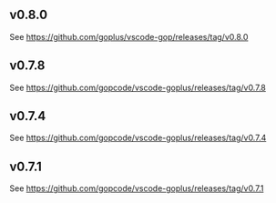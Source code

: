 ## v0.8.0

See https://github.com/goplus/vscode-gop/releases/tag/v0.8.0

## v0.7.8

See https://github.com/gopcode/vscode-goplus/releases/tag/v0.7.8

## v0.7.4

See https://github.com/gopcode/vscode-goplus/releases/tag/v0.7.4

## v0.7.1

See https://github.com/gopcode/vscode-goplus/releases/tag/v0.7.1

